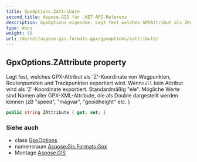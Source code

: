 ```yaml
---
title: GpxOptions.ZAttribute
second_title: Aspose.GIS für .NET-API-Referenz
description: GpxOptions eigendom. Legt fest welches GPXAttribut als ZKoordinate von Wegpunkten Routenpunkten und Trackpunkten exportiert wird. Wennnull kein Attribut wird als ZKoordinate exportiert. Standardmäßig ele. Mögliche Werte sind Namen aller GPXXMLAttribute die als Double dargestellt werden können zB speed magvar geoidheight etc. 
type: docs
weight: 50
url: /de/net/aspose.gis.formats.gpx/gpxoptions/zattribute/
---
```

## GpxOptions.ZAttribute property

Legt fest, welches GPX-Attribut als 'Z'-Koordinate von Wegpunkten, Routenpunkten und Trackpunkten exportiert wird. Wenn`null` kein Attribut wird als 'Z'-Koordinate exportiert. Standardmäßig "ele". Mögliche Werte sind Namen aller GPX-XML-Attribute, die als Double dargestellt werden können (zB "speed", "magvar", "geoidheight" etc. )

```csharp
public string ZAttribute { get; set; }
```

### Siehe auch

* class [GpxOptions](../)
* namensraum [Aspose.Gis.Formats.Gpx](../../gpxoptions/)
* Montage [Aspose.GIS](../../../)


